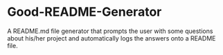 # Good-README-Generator
A README.md file generator that prompts the user with some questions about his/her project and automatically logs the answers onto a README file.
